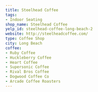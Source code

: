 ```yaml
---
title: Steelhead Coffee
tags:
- Indoor Seating
shop_name: Steelhead Coffee
yelp_id: steelhead-coffee-long-beach-2
website: http://steelheadcoffee.com/
type: Coffee Shop
city: Long Beach
coffee:
- Ruby Coffee
- Huckleberry Coffee
- Heart Coffee
- Supersonic Coffee
- Rival Bros Coffee
- Dogwood Coffee Co
- Arcade Coffee Roasters
---
```


